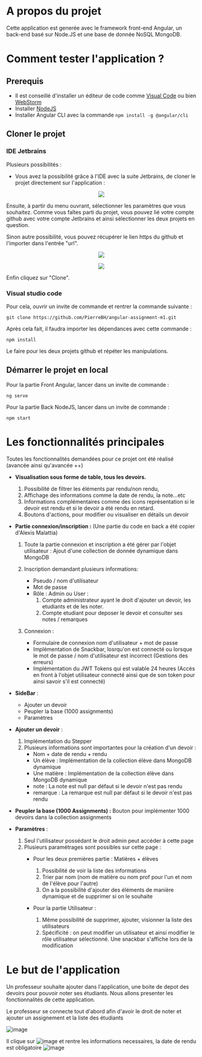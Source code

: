 # A propos du projet

Cette application est generée avec  le framework front-end Angular, un back-end basé sur Node.JS et une base de donnée NoSQL MongoDB.

# Comment tester l'application ? 

## Prerequis

* Il est conseillé d'installer un éditeur de code comme [Visual Code](https://code.visualstudio.com/download) ou bien [WebStorm](https://www.jetbrains.com/fr-fr/webstorm/)
* Installer [NodeJS](https://nodejs.org/en/download/)
* Installer Angular CLI avec la commande `npm install -g @angular/cli`

## Cloner le projet

### IDE Jetbrains
Plusieurs possibilités :
* Vous avez la possibilité grâce à l'IDE avec la suite Jetbrains, de cloner le projet directement sur l'application :

<p align="center">
  <img src="https://user-images.githubusercontent.com/98599523/210174360-c46c4617-4863-4aa7-84e2-815f4b12ab0f.png" />
</p>

Ensuite, à partir du menu ouvrant, sélectionner les paramètres que vous souhaitez. Comme vous faîtes parti du projet, vous pouvez lié votre compte github avec votre compte Jetbrains et ainsi sélectionner les deux projets en question.

Sinon autre possibilité, vous pouvez récupérer le lien https du github et l'importer dans l'entrée "url".

<p align="center">
  <img src="https://user-images.githubusercontent.com/98599523/210174506-a19b47ce-d255-4873-9522-74cf52c965d0.png" />
</p>

<p align="center">
  <img src="https://user-images.githubusercontent.com/98599523/210174435-4e2103b6-89f5-41f7-bc74-bf6cf6272564.png" />
</p>

Enfin cliquez sur "Clone".

### Visual studio code

Pour cela, ouvrir un invite de commande et rentrer la commande suivante : 

`git clone https://github.com/PierreBH/angular-assignment-m1.git`

Après cela fait, il faudra importer les dépendances avec cette commande : 

`npm install`

Le faire pour les deux projets github et répéter les manipulations.

## Démarrer le projet en local

Pour la partie Front Angular, lancer dans un invite de commande :

`ng serve`

Pour la partie Back NodeJS, lancer dans un invite de commande : 

`npm start`

# Les fonctionnalités principales

Toutes les fonctionnalités demandées pour ce projet ont été réalisé (avancée ainsi qu'avancée ++)

* __Visualisation sous forme de table, tous les devoirs.__
  1. Possibilité de filtrer les éléments par rendu/non rendu,
  2. Affichage des informations comme la date de rendu, la note...etc
  3. Informations complémentaires comme des icons représentation si le devoir est rendu et si le devoir a été rendu en retard.
  4. Boutons d'actions, pour modifier ou visualiser en détails un devoir

* __Partie connexion/inscription :__ (Une partie du code en back a été copier d'Alexis Malattia)
  1. Toute la partie connexion et inscription a été gérer par l'objet utilisateur : Ajout d'une collection de donnée dynamique dans MongoDB
  2. Inscription demandant plusieurs informations: 
      - Pseudo / nom d'utilisateur
      - Mot de passe
      - Rôle : Admin ou User : 
        1. Compte administrateur ayant le droit d'ajouter un devoir, les etudiants et de les noter.
        2. Compte etudiant pour deposer le devoir et consulter ses notes / remarques
    
  3. Connexion :
      - Formulaire de connexion nom d'utilisateur + mot de passe
      - Implémentation de Snackbar, losrqu'on est connecté ou lorsque le mot de passe / nom d'utilisateur est incorrect (Gestions des erreurs)
      - Implémentation du JWT Tokens qui est valable 24 heures (Accès en front à l'objet utilisateur connecté ainsi que de son token pour ainsi savoir s'il est connecté)
    
* __SideBar__ :
  * Ajouter un devoir
  * Peupler la base (1000 assignments)
  * Paramètres
  
* __Ajouter un devoir__ :
  1. Implémentation du Stepper
  2. Plusieurs informations sont importantes pour la création d'un devoir : 
      - Nom + date de rendu + rendu
      - Un élève : Implémentation de la collection élève dans MongoDB dynamique
      - Une matière : Implémentation de la collection élève dans MongoDB dynamique
      - note : La note est null par défaut si le devoir n'est pas rendu
      - remarque : La remarque est null par défaut si le devoir n'est pas rendu

* __Peupler la base (1000 Assignments) :__ Bouton pour implémenter 1000 devoirs dans la collection assignments

* __Paramètres__ :
    1. Seul l'utilisateur possédant le droit admin peut accéder à cette page
    2. Plusieurs paramétrages sont possibles sur cette page :
        - Pour les deux premières partie : Matières + élèves
            1. Possibilité de voir la liste des informations
            2. Trier par nom (nom de matière ou nom prof pour l'un et nom de l'élève pour l'autre)
            3. On a la possibilité d'ajouter des éléments de manière dynamique et de supprimer si on le souhaite
            
        - Pour la partie Utilisateur :
           1. Même possibilité de supprimer, ajouter, visionner la liste des utilisateurs
           2. Spécificité : on peut modifier un utilisateur et ainsi modifier le rôle utilisateur sélectionné. Une snackbar s'affiche lors de la modification

# Le but de l'application

Un professeur souhaite ajouter dans l'application, une boite de depot des devoirs pour pouvoir noter ses étudiants.
Nous allons presenter les fonctionnalités de cette application.

Le professeur se connecte tout d'abord afin d'avoir le droit de noter et ajouter un assignement et la liste des étudiants

![image](https://user-images.githubusercontent.com/90200870/209881197-69487b4e-ccc4-4ede-a359-45f160318b23.png)

Il clique sur  ![image](https://user-images.githubusercontent.com/90200870/209881266-b970957d-447c-4c10-9a82-930694518cc5.png) 
 et rentre les informations necessaires, la date de rendu est obligatoire
 ![image](https://user-images.githubusercontent.com/90200870/209881531-b8e6c321-4dd7-4ff5-a7e5-ecfca6a08ed8.png)

